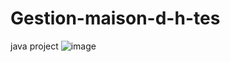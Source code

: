 # Gestion-maison-d-h-tes
java project
![image](https://user-images.githubusercontent.com/78663674/188173516-a564d515-3123-4b6f-a6da-ac74a7d64dc9.png)
